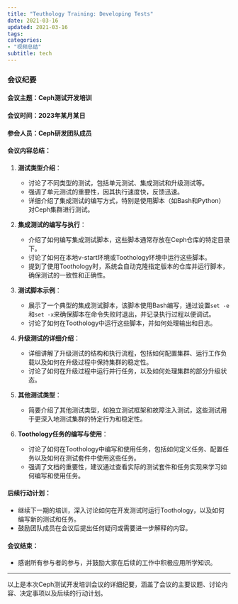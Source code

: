 ```yaml
---
title: "Teuthology Training: Developing Tests"
date: 2021-03-16
updated: 2021-03-16
tags:
categories:
- "视频总结"
subtitle: tech
---
```



### 会议纪要

#### 会议主题：Ceph测试开发培训

#### 会议时间：2023年某月某日

#### 参会人员：Ceph研发团队成员

#### 会议内容总结：

1. **测试类型介绍**：
   - 讨论了不同类型的测试，包括单元测试、集成测试和升级测试等。
   - 强调了单元测试的重要性，因其执行速度快，反馈迅速。
   - 详细介绍了集成测试的编写方式，特别是使用脚本（如Bash和Python）对Ceph集群进行测试。

2. **集成测试的编写与执行**：
   - 介绍了如何编写集成测试脚本，这些脚本通常存放在Ceph仓库的特定目录下。
   - 讨论了如何在本地v-start环境或Toothology环境中运行这些脚本。
   - 提到了使用Toothology时，系统会自动克隆指定版本的仓库并运行脚本，确保测试的一致性和正确性。

3. **测试脚本示例**：
   - 展示了一个典型的集成测试脚本，该脚本使用Bash编写，通过设置`set -e`和`set -x`来确保脚本在命令失败时退出，并记录执行过程以便调试。
   - 讨论了如何在Toothology中运行这些脚本，并如何处理输出和日志。

4. **升级测试的详细介绍**：
   - 详细讲解了升级测试的结构和执行流程，包括如何配置集群、运行工作负载以及如何在升级过程中保持集群的稳定性。
   - 讨论了如何在升级过程中运行并行任务，以及如何处理集群的部分升级状态。

5. **其他测试类型**：
   - 简要介绍了其他测试类型，如独立测试框架和故障注入测试，这些测试用于更深入地测试集群的特定行为和稳定性。

6. **Toothology任务的编写与使用**：
   - 讨论了如何在Toothology中编写和使用任务，包括如何定义任务、配置任务以及如何在测试套件中使用这些任务。
   - 强调了文档的重要性，建议通过查看实际的测试套件和任务实现来学习如何编写和使用任务。

#### 后续行动计划：
- 继续下一期的培训，深入讨论如何在开发测试时运行Toothology，以及如何编写新的测试和任务。
- 鼓励团队成员在会议后提出任何疑问或需要进一步解释的内容。

#### 会议结束：
- 感谢所有参与者的参与，并鼓励大家在后续的工作中积极应用所学知识。

---

以上是本次Ceph测试开发培训会议的详细纪要，涵盖了会议的主要议题、讨论内容、决定事项以及后续的行动计划。